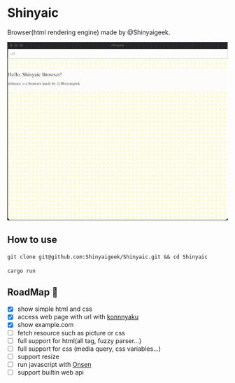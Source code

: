 #  Shinyaic

Browser(html rendering engine) made by @Shinyaigeek.

![](./sample.gif)

## How to use

```
git clone git@github.com:Shinyaigeek/Shinyaic.git && cd Shinyaic

cargo run
```

## RoadMap 🚗

- [x] show simple html and css
- [x] access web page with url with [konnnyaku](https://github.com/shinayigeek/konnnyaku)
- [x] show example.com
- [ ] fetch resource such as picture or css
- [ ] full support for html(all tag, fuzzy parser...)
- [ ] full support for css (media query, css variables...)
- [ ] support resize
- [ ] run javascript with [Onsen](https://github.com/shinyaigeek/Onsen)
- [ ] support builtin web api
